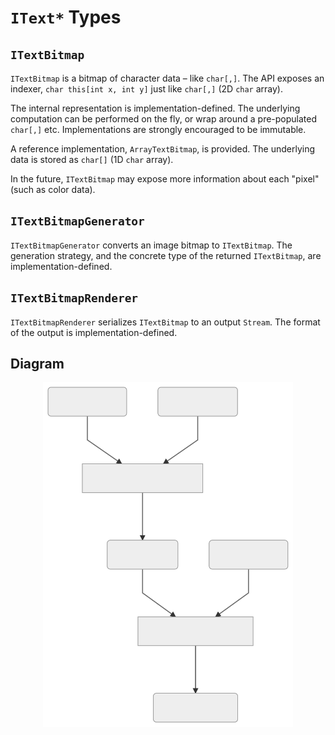 # `IText*` Types

## `ITextBitmap`

`ITextBitmap` is a bitmap of character data – like `char[,]`. The API exposes an indexer, `char this[int x, int y]` just like `char[,]` (2D `char` array).

The internal representation is implementation-defined. The underlying computation can be performed on the fly, or wrap around a pre-populated `char[,]` etc. Implementations are strongly encouraged to be immutable.

A reference implementation, `ArrayTextBitmap`, is provided. The underlying data is stored as `char[]` (1D `char` array).

In the future, `ITextBitmap` may expose more information about each "pixel" (such as color data).

## `ITextBitmapGenerator`

`ITextBitmapGenerator` converts an image bitmap to `ITextBitmap`. The generation strategy, and the concrete type of the returned `ITextBitmap`, are implementation-defined.

## `ITextBitmapRenderer`

`ITextBitmapRenderer` serializes `ITextBitmap` to an output `Stream`. The format of the output is implementation-defined.

## Diagram

<!-- markdownlint-disable MD033 -->
<p align="center">
  <img src='./i-text-types.1.svg' width='400' />
</p>
<!-- markdownlint-enable MD033 -->